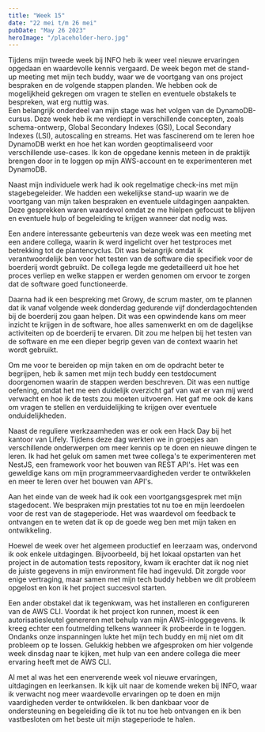 ```yaml
---
title: "Week 15"
date: "22 mei t/m 26 mei"
pubDate: "May 26 2023"
heroImage: "/placeholder-hero.jpg"
---
```


Tijdens mijn tweede week bij INFO heb ik weer veel nieuwe ervaringen opgedaan en waardevolle kennis vergaard. De week begon met de stand-up meeting met mijn tech buddy, waar we de voortgang van ons project bespraken en de volgende stappen planden. We hebben ook de mogelijkheid gekregen om vragen te stellen en eventuele obstakels te bespreken, wat erg nuttig was.
&nbsp;
&nbsp;
<br>
Een belangrijk onderdeel van mijn stage was het volgen van de DynamoDB-cursus. Deze week heb ik me verdiept in verschillende concepten, zoals schema-ontwerp, Global Secondary Indexes (GSI), Local Secondary Indexes (LSI), autoscaling en streams. Het was fascinerend om te leren hoe DynamoDB werkt en hoe het kan worden geoptimaliseerd voor verschillende use-cases. Ik kon de opgedane kennis meteen in de praktijk brengen door in te loggen op mijn AWS-account en te experimenteren met DynamoDB.

Naast mijn individuele werk had ik ook regelmatige check-ins met mijn stagebegeleider. We hadden een wekelijkse stand-up waarin we de voortgang van mijn taken bespraken en eventuele uitdagingen aanpakten. Deze gesprekken waren waardevol omdat ze me hielpen gefocust te blijven en eventuele hulp of begeleiding te krijgen wanneer dat nodig was.

Een andere interessante gebeurtenis van deze week was een meeting met een andere collega, waarin ik werd ingelicht over het testproces met betrekking tot de plantencyclus. Dit was belangrijk omdat ik verantwoordelijk ben voor het testen van de software die specifiek voor de boerderij wordt gebruikt. De collega legde me gedetailleerd uit hoe het proces verliep en welke stappen er werden genomen om ervoor te zorgen dat de software goed functioneerde.

Daarna had ik een bespreking met Growy, de scrum master, om te plannen dat ik vanaf volgende week donderdag gedurende vijf donderdagochtenden bij de boerderij zou gaan helpen. Dit was een opwindende kans om meer inzicht te krijgen in de software, hoe alles samenwerkt en om de dagelijkse activiteiten op de boerderij te ervaren. Dit zou me helpen bij het testen van de software en me een dieper begrip geven van de context waarin het wordt gebruikt.

Om me voor te bereiden op mijn taken en om de opdracht beter te begrijpen, heb ik samen met mijn tech buddy een testdocument doorgenomen waarin de stappen werden beschreven. Dit was een nuttige oefening, omdat het me een duidelijk overzicht gaf van wat er van mij werd verwacht en hoe ik de tests zou moeten uitvoeren. Het gaf me ook de kans om vragen te stellen en verduidelijking te krijgen over eventuele onduidelijkheden.

Naast de reguliere werkzaamheden was er ook een Hack Day bij het kantoor van Lifely. Tijdens deze dag werkten we in groepjes aan verschillende onderwerpen om meer kennis op te doen en nieuwe dingen te leren. Ik had het geluk om samen met twee collega's te experimenteren met NestJS, een framework voor het bouwen van REST API's. Het was een geweldige kans om mijn programmeervaardigheden verder te ontwikkelen en meer te leren over het bouwen van API's.

Aan het einde van de week had ik ook een voortgangsgesprek met mijn stagedocent. We bespraken mijn prestaties tot nu toe en mijn leerdoelen voor de rest van de stageperiode. Het was waardevol om feedback te ontvangen en te weten dat ik op de goede weg ben met mijn taken en ontwikkeling.

Hoewel de week over het algemeen productief en leerzaam was, ondervond ik ook enkele uitdagingen. Bijvoorbeeld, bij het lokaal opstarten van het project in de automation tests repository, kwam ik erachter dat ik nog niet de juiste gegevens in mijn environment file had ingevuld. Dit zorgde voor enige vertraging, maar samen met mijn tech buddy hebben we dit probleem opgelost en kon ik het project succesvol starten.

Een ander obstakel dat ik tegenkwam, was het installeren en configureren van de AWS CLI. Voordat ik het project kon runnen, moest ik een autorisatiesleutel genereren met behulp van mijn AWS-inloggegevens. Ik kreeg echter een foutmelding telkens wanneer ik probeerde in te loggen. Ondanks onze inspanningen lukte het mijn tech buddy en mij niet om dit probleem op te lossen. Gelukkig hebben we afgesproken om hier volgende week dinsdag naar te kijken, met hulp van een andere collega die meer ervaring heeft met de AWS CLI.

Al met al was het een enerverende week vol nieuwe ervaringen, uitdagingen en leerkansen. Ik kijk uit naar de komende weken bij INFO, waar ik verwacht nog meer waardevolle ervaringen op te doen en mijn vaardigheden verder te ontwikkelen. Ik ben dankbaar voor de ondersteuning en begeleiding die ik tot nu toe heb ontvangen en ik ben vastbesloten om het beste uit mijn stageperiode te halen.
